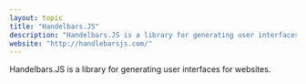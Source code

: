 ```yaml
---
layout: topic
title: "Handelbars.JS"
description: "Handelbars.JS is a library for generating user interfaces for websites."
website: "http://handlebarsjs.com/"
---
```


Handelbars.JS is a library for generating user interfaces for websites.

